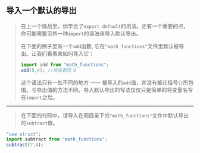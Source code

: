 ## 导入一个默认的导出

> 在上一个挑战里，你学会了`export default`的用法。还有一个重要的点，你可能需要另外一种`import`的语法来导入默认导出。
>
> 在下面的例子里有一个`add`函数, 它在`"math_functions"`文件里默认被导出。让我们看看来如何导入它：
>
> ```js
> import add from "math_functions";
> add(5,4); //将会返回 9
> ```
>
> 这个语法只有一处不同的地方 —— 被导入的`add`值，并没有被花括号`{}`所包围。与导出值的方法不同，导入默认导出的写法仅仅只是简单的将变量名写在`import`之后。

---

> 在下面的代码中，请导入在同目录下的`"math_functions"`文件中默认导出的`subtract`值。

```js
"use strict";
import subtract from "math_functions";
subtract(7,4);
```

